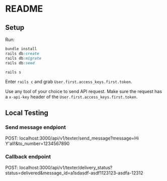 # README

## Setup

Run:

```ruby
bundle install
rails db:create
rails db:migrate
rails db:seed

rails s
```

Enter `rails c` and grab `User.first.access_keys.first.token`.

Use any tool of your choice to send API request. Make sure the
request has a `x-api-key` header of the `User.first.access_keys.first.token`.


## Local Testing

### Send message endpiont

POST: localhost:3000/api/v1/texter/send_message?message=Hi Y'all!&to_number=1234567890

### Callback endpoint

POST: localhost:3000/api/v1/texter/delivery_status?status=delivered&message_id=a1sdasdf-asdf1123123-asdfa-12312


